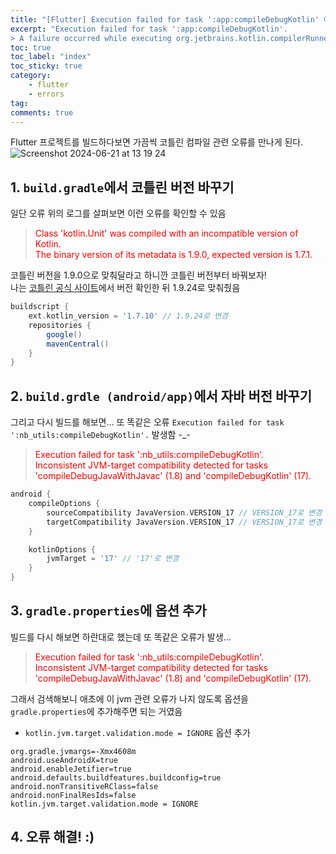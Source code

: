 ```yaml
---
title: "[Flutter] Execution failed for task ':app:compileDebugKotlin' 에러 해결"
excerpt: "Execution failed for task ':app:compileDebugKotlin'.
> A failure occurred while executing org.jetbrains.kotlin.compilerRunner.GradleCompilerRunnerWithWorkers$GradleKotlinCompilerWorkAction 에러 해결하기"
toc: true
toc_label: "index"
toc_sticky: true
category:
    - flutter
    - errors
tag:
comments: true
---
```


Flutter 프로젝트를 빌드하다보면 가끔씩 코틀린 컴파일 관련 오류를 만나게 된다.
![Screenshot 2024-06-21 at 13 19 24](https://github.com/sseymorr/sseymorr.github.io/assets/171218718/0b58b32d-cb50-410a-82d4-32b89720056d)




## 1. `build.gradle`에서 코틀린 버전 바꾸기
일단 오류 위의 로그를 살펴보면 이런 오류를 확인할 수 있음
> <span style="color:red">Class 'kotlin.Unit' was compiled with an incompatible version of Kotlin.  
> The binary version of its metadata is 1.9.0, expected version is 1.7.1.</span>

코틀린 버전을 1.9.0으로 맞춰달라고 하니깐 코틀린 버전부터 바꿔보자!  
나는 [코틀린 공식 사이트](https://kotlinlang.org/docs/releases.html#release-details)에서 버전 확인한 뒤 1.9.24로 맞춰줬음
```gradle
buildscript {
    ext.kotlin_version = '1.7.10' // 1.9.24로 변경
    repositories {
        google()
        mavenCentral()
    }
}
```

## 2. `build.grdle (android/app)`에서 자바 버전 바꾸기
그리고 다시 빌드를 해보면... 또 똑같은 오류 `Execution failed for task ':nb_utils:compileDebugKotlin'.` 발생함 -_- 
> <span style="color:red">Execution failed for task ':nb_utils:compileDebugKotlin'.  
> Inconsistent JVM-target compatibility detected for tasks 'compileDebugJavaWithJavac' (1.8) and 'compileDebugKotlin' (17).</span>

```gradle
android {
    compileOptions {
        sourceCompatibility JavaVersion.VERSION_17 // VERSION_17로 변경
        targetCompatibility JavaVersion.VERSION_17 // VERSION_17로 변경
    }

    kotlinOptions {
        jvmTarget = '17' // '17'로 변경
    }
}
```

## 3. `gradle.properties`에 옵션 추가
빌드를 다시 해보면 하란대로 했는데 또 똑같은 오류가 발생... 
> <span style="color:red">Execution failed for task ':nb_utils:compileDebugKotlin'.  
> Inconsistent JVM-target compatibility detected for tasks 'compileDebugJavaWithJavac' (1.8) and 'compileDebugKotlin' (17).</span>

그래서 검색해보니 애초에 이 jvm 관련 오류가 나지 않도록 옵션을 `gradle.properties`에 추가해주면 되는 거였음 
- `kotlin.jvm.target.validation.mode = IGNORE` 옵션 추가
```properties
org.gradle.jvmargs=-Xmx4608m
android.useAndroidX=true
android.enableJetifier=true
android.defaults.buildfeatures.buildconfig=true
android.nonTransitiveRClass=false
android.nonFinalResIds=false
kotlin.jvm.target.validation.mode = IGNORE 
```

## 4. 오류 해결! :) 